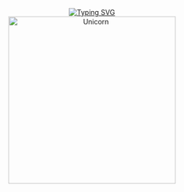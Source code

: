 

<div align="center">
  <a href="https://git.io/typing-svg">
    <img src="https://readme-typing-svg.demolab.com?font=MV+Boli&size=40&pause=1000&color=F700E9&width=435&lines=Kiyoshishadow" alt="Typing SVG" />
  </a>
  <br> <img width="340px" alt="Unicorn" src="https://c.tenor.com/GN73MKBawZYAAAAi/busy-cute.gif" />
</div>

